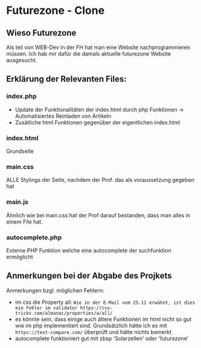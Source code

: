 # Futurezone - Clone

## Wieso Futurezone
Als teil von WEB-Dev in der FH hat man eine Website nachprogrammieren müssen.
Ich hab mir dafür die damals aktuelle futurezone Website ausgesucht.

## Erklärung der Relevanten Files:

### index.php

- Update der Funktionalitäten der index.html durch php Funktionen -> Automatisiertes Reinladen von Artikeln
- Zusätliche html Funktionen gegenüber der eigentlichen index.html

### index.html

Grundseite

### main.css

ALLE Stylings der Seite, nachdem der Prof. das als voraussetzung gegeben hat

### main.js

Ähnlich wie bei main.css hat der Prof darauf bestanden, dass man alles in einem File hat.

### autocomplete.php

Externe PHP Funktion welche eine autocomplete der suchfunktion ermöglicht


## Anmerkungen bei der Abgabe des Projkets
Anmerkungen bzgl. möglichen Fehlern:
- im css die Property all: ```Wie in der E-Mail vom 25.11 erwähnt, ist dies ein Fehler im validator https://css-tricks.com/almanac/properties/a/all/```
- es könnte sein, dass einige auch ältere Funktionen im html nicht so gut
wie im php implementiert sind. Grundsätzlich hätte ich es mit `https://text-compare.com/`
überprüft und hätte nichts bemerkt
- autocomplete funktioniert gut mit zbsp 'Solarzellen' oder 'futurezone'
